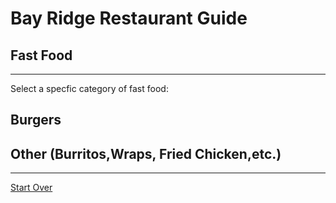 # Bay Ridge Restaurant Guide 
## Fast Food
---
Select a specfic category of fast food:
## Burgers
## Other (Burritos,Wraps, Fried Chicken,etc.)
---
[Start Over](../home.md)